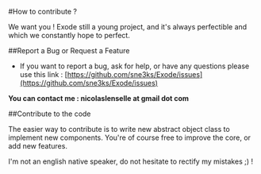 #How to contribute ?

We want you ! Exode still a young project, and it's always perfectible and which we constantly hope to perfect.

##Report a Bug or Request a Feature

* If you want to report a bug, ask for help, or have any questions please use this
link : [https://github.com/sne3ks/Exode/issues](https://github.com/sne3ks/Exode/issues)

**You can contact me : nicolaslenselle at gmail dot com**

##Contribute to the code

The easier way to contribute is to write new abstract object class to implement
new components. You're of course free to improve the core, or add new features.

I'm not an english native speaker, do not hesitate to rectify my mistakes ;) !
